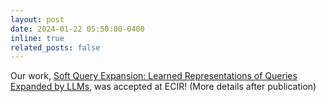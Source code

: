 ```yaml
---
layout: post
date: 2024-01-22 05:50:00-0400
inline: true
related_posts: false
---
```


Our work, [Soft Query Expansion: Learned Representations of Queries Expanded by LLMs](https://arxiv.org/abs/2402.12663), was accepted at ECIR! (More details after publication)
